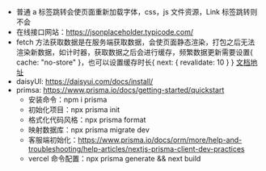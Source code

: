 - 普通 a 标签跳转会使页面重新加载字体，css，js 文件资源，Link 标签跳转则不会
- 在线接口网站：https://jsonplaceholder.typicode.com/
- fetch 方法获取数据是在服务端获取数据，会使页面静态渲染，打包之后无法渲染新数据，如计时器，获取数据之后会进行缓存，频繁数据更新需要设置{
  cache: "no-store"
  }，也可以设置缓存时长{
  next: { revalidate: 10 }
  } [文档地址](https://nextjs.org/docs/app/api-reference/functions/fetch)
- daisyUI: https://daisyui.com/docs/install/
- primsa: https://www.prisma.io/docs/getting-started/quickstart
  - 安装命令：npm i prisma
  - 初始化项目：npx prisma init
  - 格式化代码风格：npx prisma format
  - 映射数据库：npx prisma migrate dev
  - 客服端初始化：https://www.prisma.io/docs/orm/more/help-and-troubleshooting/help-articles/nextjs-prisma-client-dev-practices
  - vercel 命令配置：npx prisma generate && next build

